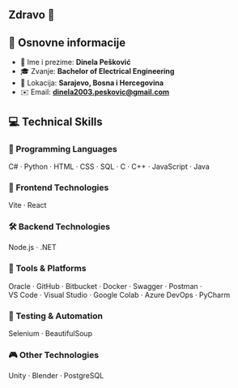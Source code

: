 ## Zdravo 👋

## 👤 Osnovne informacije

- 🧑 Ime i prezime: **Dinela Pešković**
- 🎓 Zvanje: **Bachelor of Electrical Engineering**
- 📍 Lokacija: **Sarajevo, Bosna i Hercegovina**
- ✉️ Email: **dinela2003.peskovic@gmail.com**

## 💻 Technical Skills

### 🧠 Programming Languages  
C# · Python · HTML · CSS · SQL · C · C++ · JavaScript · Java

### 🎨 Frontend Technologies  
Vite · React

### 🛠️ Backend Technologies  
Node.js · .NET

### 🧰 Tools & Platforms  
Oracle · GitHub · Bitbucket · Docker · Swagger · Postman ·  
VS Code · Visual Studio · Google Colab · Azure DevOps · PyCharm

### 🧪 Testing & Automation  
Selenium · BeautifulSoup

### 🎮 Other Technologies  
Unity · Blender · PostgreSQL



